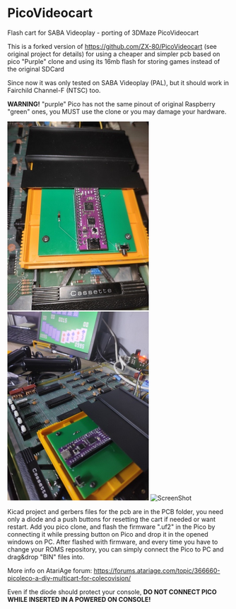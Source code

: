 # PicoVideocart
Flash cart for SABA Videoplay - porting of 3DMaze PicoVideocart

This is a forked version of https://github.com/ZX-80/PicoVideocart (see original project for details) for using a cheaper and simpler pcb based on pico "Purple" clone and using its 16mb flash for storing games instead of the original SDCard

Since now it was only tested on SABA Videoplay (PAL), but it should work in Fairchild Channel-F (NTSC) too.

**WARNING!** "purple" Pico has not the same pinout of original Raspberry "green" ones, you MUST use the clone or you may damage your hardware.

![ScreenShot](https://raw.githubusercontent.com/aotta/PicoVideocart/main/Pictures/saba.jpg)
![ScreenShot](https://raw.githubusercontent.com/aotta/PicoVideocart/main/Pictures/saba1.jpg)
![ScreenShot](https://raw.githubusercontent.com/aotta/PicoVideocart/main/Pictures/saba2.jpg)

Kicad project and gerbers files for the pcb are in the PCB folder, you need only a diode and a push buttons for resetting the cart if needed or want restart. 
Add you pico clone, and flash the firmware ".uf2" in the Pico by connecting it while pressing button on Pico and drop it in the opened windows on PC.
After flashed with firmware, and every time you have to change your ROMS repository, you can simply connect the Pico to PC and drag&drop "BIN" files  into.

More info on AtariAge forum: https://forums.atariage.com/topic/366660-picoleco-a-diy-multicart-for-colecovision/


Even if the diode should protect your console, **DO NOT CONNECT PICO WHILE INSERTED IN A POWERED ON CONSOLE!**
